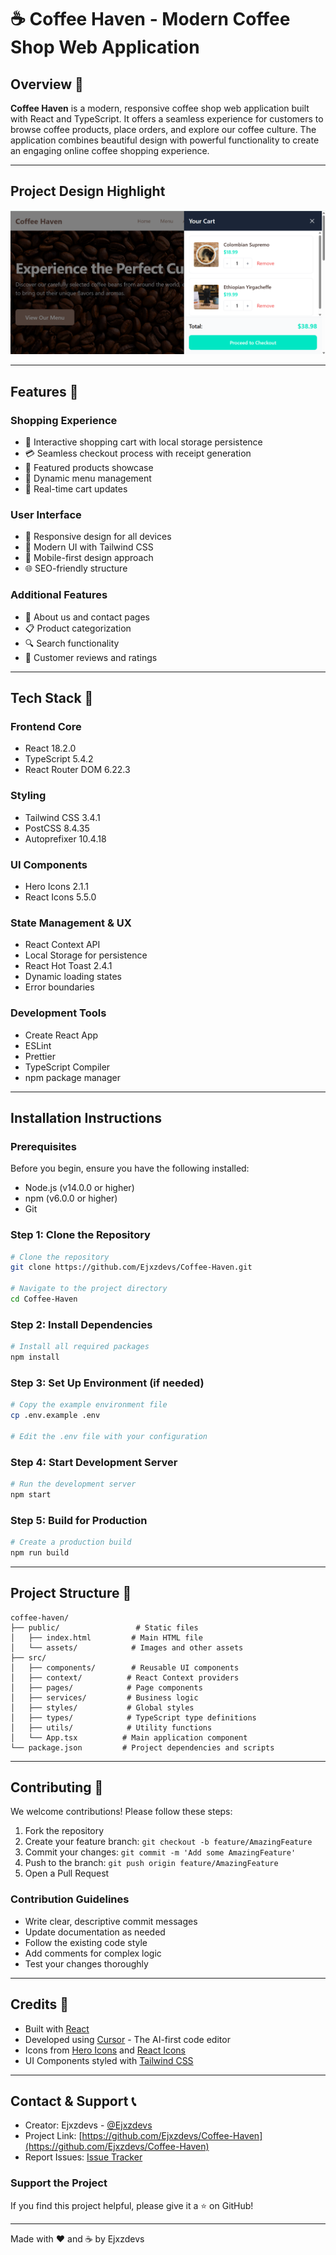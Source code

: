 # ☕ Coffee Haven - Modern Coffee Shop Web Application

## Overview 📌
**Coffee Haven** is a modern, responsive coffee shop web application built with React and TypeScript. It offers a seamless experience for customers to browse coffee products, place orders, and explore our coffee culture. The application combines beautiful design with powerful functionality to create an engaging online coffee shopping experience.

---

## Project Design Highlight
![Coffee Haven Overview](image.png)

---

## Features 📌

### **Shopping Experience**
- 🛒 Interactive shopping cart with local storage persistence
- 💳 Seamless checkout process with receipt generation
- 🌟 Featured products showcase
- 📜 Dynamic menu management
- 🔄 Real-time cart updates

### **User Interface**
- 📱 Responsive design for all devices
- 🎨 Modern UI with Tailwind CSS
- 📱 Mobile-first design approach
- 🌐 SEO-friendly structure

### **Additional Features**
- 🤝 About us and contact pages
- 📋 Product categorization
- 🔍 Search functionality
- 💬 Customer reviews and ratings

---

## Tech Stack 📌

### **Frontend Core**
- React 18.2.0
- TypeScript 5.4.2
- React Router DOM 6.22.3

### **Styling**
- Tailwind CSS 3.4.1
- PostCSS 8.4.35
- Autoprefixer 10.4.18

### **UI Components**
- Hero Icons 2.1.1
- React Icons 5.5.0

### **State Management & UX**
- React Context API
- Local Storage for persistence
- React Hot Toast 2.4.1
- Dynamic loading states
- Error boundaries

### **Development Tools**
- Create React App
- ESLint
- Prettier
- TypeScript Compiler
- npm package manager

---

## Installation Instructions

### Prerequisites
Before you begin, ensure you have the following installed:
- Node.js (v14.0.0 or higher)
- npm (v6.0.0 or higher)
- Git

### Step 1: Clone the Repository
```bash
# Clone the repository
git clone https://github.com/Ejxzdevs/Coffee-Haven.git

# Navigate to the project directory
cd Coffee-Haven
```

### Step 2: Install Dependencies
```bash
# Install all required packages
npm install
```

### Step 3: Set Up Environment (if needed)
```bash
# Copy the example environment file
cp .env.example .env

# Edit the .env file with your configuration
```

### Step 4: Start Development Server
```bash
# Run the development server
npm start
```

### Step 5: Build for Production
```bash
# Create a production build
npm run build
```

---

## Project Structure 📌
```
coffee-haven/
├── public/                 # Static files
│   ├── index.html         # Main HTML file
│   └── assets/            # Images and other assets
├── src/
│   ├── components/        # Reusable UI components
│   ├── context/          # React Context providers
│   ├── pages/            # Page components
│   ├── services/         # Business logic
│   ├── styles/           # Global styles
│   ├── types/            # TypeScript type definitions
│   ├── utils/            # Utility functions
│   └── App.tsx          # Main application component
└── package.json         # Project dependencies and scripts
```

---

## Contributing 📌

We welcome contributions! Please follow these steps:

1. Fork the repository
2. Create your feature branch: `git checkout -b feature/AmazingFeature`
3. Commit your changes: `git commit -m 'Add some AmazingFeature'`
4. Push to the branch: `git push origin feature/AmazingFeature`
5. Open a Pull Request

### Contribution Guidelines
- Write clear, descriptive commit messages
- Update documentation as needed
- Follow the existing code style
- Add comments for complex logic
- Test your changes thoroughly

---

## Credits 🙏

- Built with [React](https://reactjs.org/)
- Developed using [Cursor](https://cursor.sh/) - The AI-first code editor
- Icons from [Hero Icons](https://heroicons.com/) and [React Icons](https://react-icons.github.io/react-icons/)
- UI Components styled with [Tailwind CSS](https://tailwindcss.com/)

---

## Contact & Support 📞

- Creator: Ejxzdevs - [@Ejxzdevs](https://github.com/Ejxzdevs)
- Project Link: [https://github.com/Ejxzdevs/Coffee-Haven](https://github.com/Ejxzdevs/Coffee-Haven)
- Report Issues: [Issue Tracker](https://github.com/Ejxzdevs/Coffee-Haven/issues)

### Support the Project
If you find this project helpful, please give it a ⭐️ on GitHub!

---

Made with ❤️ and ☕ by Ejxzdevs
